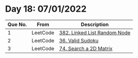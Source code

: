 # Day 18: 07/01/2022

| Que No. | From | Description |
| --- | --- | --- |
| 1 | LeetCode | [382. Linked List Random Node](https://leetcode.com/problems/linked-list-random-node/) |
| 2 | LeetCode | [36. Valid Sudoku](https://leetcode.com/problems/valid-sudoku/submissions/) |
| 3 | LeetCode | [74. Search a 2D Matrix](https://leetcode.com/problems/search-a-2d-matrix/) |
